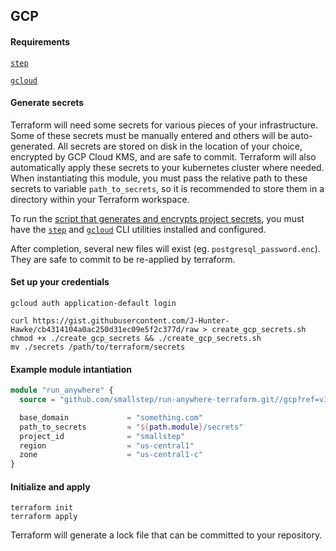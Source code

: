 ## GCP

#### Requirements
[`step`](https://github.com/smallstep/cli)

[`gcloud`](https://cloud.google.com/sdk/docs/install)

#### Generate secrets

Terraform will need some secrets for various pieces of your infrastructure. Some of these secrets must be manually entered and others will be auto-generated. All secrets are stored on disk in the location of your choice, encrypted by GCP Cloud KMS, and are safe to commit. Terraform will also automatically apply these secrets to your kubernetes cluster where needed. When instantiating this module, you must pass the relative path to these secrets to variable `path_to_secrets`, so it is recommended to store them in a directory within your Terraform workspace.

To run the [script that generates and encrypts project secrets](https://gist.github.com/J-Hunter-Hawke/cb4314104a0ac250d31ec09e5f2c377d), you must have the [`step`](https://github.com/smallstep/cli) and [`gcloud`](https://cloud.google.com/sdk/docs/install) CLI utilities installed and configured.

After completion, several new files will exist (eg. `postgresql_password.enc`). They are safe to commit to be re-applied by terraform.

#### Set up your credentials

```shell
gcloud auth application-default login

curl https://gist.githubusercontent.com/J-Hunter-Hawke/cb4314104a0ac250d31ec09e5f2c377d/raw > create_gcp_secrets.sh
chmod +x ./create_gcp_secrets && ./create_gcp_secrets.sh
mv ./secrets /path/to/terraform/secrets
```

#### Example module intantiation

```terraform
module "run_anywhere" {
  source = "github.com/smallstep/run-anywhere-terraform.git//gcp?ref=v1.0.0"

  base_domain             = "something.com"
  path_to_secrets         = "${path.module}/secrets"
  project_id              = "smallstep"
  region                  = "us-central1"
  zone                    = "us-central1-c"
}
```

#### Initialize and apply

```shell
terraform init
terraform apply
```

Terraform will generate a lock file that can be committed to your repository.